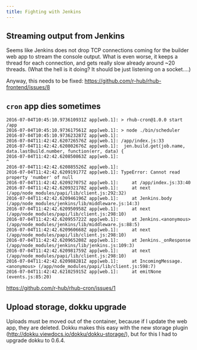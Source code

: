 ```yaml
---
title: Fighting with Jenkins
---
```


## Streaming output from Jenkins

Seems like Jenkins does not drop TCP connections coming for the builder web
app to stream the console output. What is even worse, it keeps a thread for
each connection, and gets really slow already around ~20 threads. (What the hell
is it doing? It should be just listening on a socket....)

Anyway, this needs to be fixed: https://github.com/r-hub/rhub-frontend/issues/8

## `cron` app dies sometimes

```
2016-07-04T10:45:10.973610931Z app[web.1]: > rhub-cron@1.0.0 start /app
2016-07-04T10:45:10.973617561Z app[web.1]: > node ./bin/scheduler
2016-07-04T10:45:10.973623287Z app[web.1]:
2016-07-04T11:42:42.620726576Z app[web.1]: /app/index.js:33
2016-07-04T11:42:42.620802676Z app[web.1]: 	jen.build.get(job.name, data.lastBuild.number, function(err, data) {
2016-07-04T11:42:42.620850863Z app[web.1]: 	                                      ^
2016-07-04T11:42:42.620885526Z app[web.1]:
2016-07-04T11:42:42.620919177Z app[web.1]: TypeError: Cannot read property 'number' of null
2016-07-04T11:42:42.620927075Z app[web.1]:     at /app/index.js:33:40
2016-07-04T11:42:42.620932178Z app[web.1]:     at next (/app/node_modules/papi/lib/client.js:292:32)
2016-07-04T11:42:42.620946196Z app[web.1]:     at Jenkins.body (/app/node_modules/jenkins/lib/middleware.js:14:3)
2016-07-04T11:42:42.620950958Z app[web.1]:     at next (/app/node_modules/papi/lib/client.js:298:10)
2016-07-04T11:42:42.620955722Z app[web.1]:     at Jenkins.<anonymous> (/app/node_modules/jenkins/lib/middleware.js:88:5)
2016-07-04T11:42:42.620960668Z app[web.1]:     at next (/app/node_modules/papi/lib/client.js:298:10)
2016-07-04T11:42:42.620965208Z app[web.1]:     at Jenkins._onResponse (/app/node_modules/jenkins/lib/jenkins.js:109:3)
2016-07-04T11:42:42.620981759Z app[web.1]:     at next (/app/node_modules/papi/lib/client.js:298:10)
2016-07-04T11:42:42.620988281Z app[web.1]:     at IncomingMessage.<anonymous> (/app/node_modules/papi/lib/client.js:598:7)
2016-07-04T11:42:42.621025915Z app[web.1]:     at emitNone (events.js:85:20)
```

https://github.com/r-hub/rhub-cron/issues/1

## Upload storage, dokku upgrade

Uploads must be moved out of the container, because if I update the web app,
they are deleted. Dokku makes this easy with the new storage plugin
(http://dokku.viewdocs.io/dokku/dokku-storage/), but for this I had to upgrade
dokku to 0.6.4.

